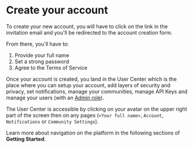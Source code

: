 # Create your account

To create your new account, you will have to click on the link in the invitation email and you'll be redirected to the account creation form.

From there, you'll have to:

1. Provide your full name
2. Set a strong password
3. Agree to the Terms of Service

Once your account is created, you land in the User Center which is the place where you can setup your account, add layers of security and privacy, set notifications, manage your communities, manage API Keys and manage your users (with an [Admin role](https://docs.sekoia.io/getting_started/roles/#functionality-of-built-in-roles)).

The User Center is accessible by clicking on your avatar on the upper right part of the screen then on any pages (`<Your full name>`, `Account`, `Notifications` or `Community Settings`). 

Learn more about navigation on the platform in the following sections of **Getting Started**.
